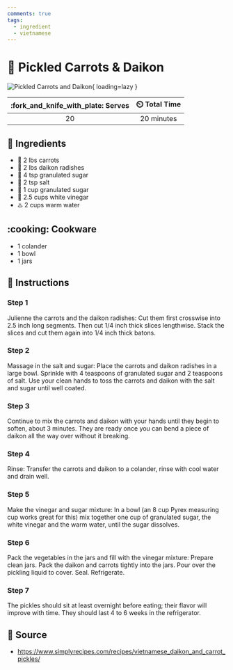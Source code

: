```yaml
---
comments: true
tags:
  - ingredient
  - vietnamese
---
```

# :carrot: Pickled Carrots & Daikon

![Pickled Carrots and Daikon](../assets/images/pickled-carrots-and-daikon.png){ loading=lazy }

| :fork_and_knife_with_plate: Serves | :timer_clock: Total Time |
|:----------------------------------:|:-----------------------: |
| 20 | 20 minutes |

## :salt: Ingredients

- :carrot: 2 lbs carrots
- :seedling: 2 lbs daikon radishes
- :candy: 4 tsp granulated sugar
- :salt: 2 tsp salt
- :candy: 1 cup granulated sugar
- :sake: 2.5 cups white vinegar
- :hotsprings: 2 cups warm water

## :cooking: Cookware

- 1 colander
- 1 bowl
- 1 jars

## :pencil: Instructions

### Step 1

Julienne the carrots and the daikon radishes: Cut them first crosswise into 2.5 inch long segments. Then cut 1/4 inch
thick slices lengthwise. Stack the slices and cut them again into 1/4 inch thick batons.

### Step 2

Massage in the salt and sugar: Place the carrots and daikon radishes in a large bowl. Sprinkle with 4 teaspoons of
granulated sugar and 2 teaspoons of salt. Use your clean hands to toss the carrots and daikon with the salt and sugar
until well coated.

### Step 3

Continue to mix the carrots and daikon with your hands until they begin to soften, about 3 minutes. They are ready once
you can bend a piece of daikon all the way over without it breaking.

### Step 4

Rinse: Transfer the carrots and daikon to a colander, rinse with cool water and drain well.

### Step 5

Make the vinegar and sugar mixture: In a bowl (an 8 cup Pyrex measuring cup works great for this) mix together one cup
of granulated sugar, the white vinegar and the warm water, until the sugar dissolves.

### Step 6

Pack the vegetables in the jars and fill with the vinegar mixture: Prepare clean jars. Pack the daikon and carrots
tightly into the jars. Pour over the pickling liquid to cover. Seal. Refrigerate.

### Step 7

The pickles should sit at least overnight before eating; their flavor will improve with time. They should last 4 to 6
weeks in the refrigerator.

## :link: Source

- <https://www.simplyrecipes.com/recipes/vietnamese_daikon_and_carrot_pickles/>
